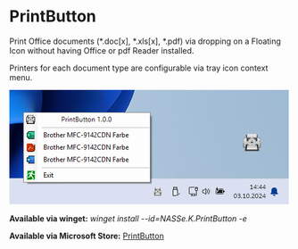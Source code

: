 # PrintButton

Print Office documents (*.doc[x], *.xls[x], *.pdf) via dropping on
a Floating Icon without having Office or pdf Reader installed. 

Printers for each document type are configurable via tray icon context menu.

![PrintButton screenshot](/Screenshot.png?raw=true "PrintButton screenshot")

**Available via winget:** _winget install --id=NASSe.K.PrintButton -e_

**Available via Microsoft Store:** [PrintButton](https://apps.microsoft.com/detail/9nrmqr4v3lpf?hl=de-de&gl=DE)
